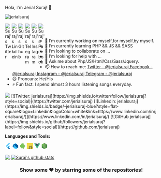 Hola, I'm Jerial Suraj! 👋


<p align="left"> <img src="https://komarev.com/ghpvc/?username=iampawan&label=Views&color=blue&style=plastic" alt="jerialsuraj" /> </p>

<a href="https://twitter.com/jerialsuraj">
  <img align="left" alt="Suraj's Twitter" width="22px" src="https://cdn.jsdelivr.net/npm/simple-icons@v3/icons/twitter.svg" />
</a>
<a href="https://linkedin.com/in/jerialsuraj">
  <img align="left" alt="Suraj's Linkdein" width="22px" src="https://cdn.jsdelivr.net/npm/simple-icons@v3/icons/linkedin.svg" />
</a>
<a href="https://github.com/jerialsuraj">
  <img align="left" alt="Suraj's Github" width="22px" src="https://cdn.jsdelivr.net/npm/simple-icons@v3/icons/github.svg" />
</a>
<a href="https://t.me/jerialsuraj">
  <img align="left" alt="Suraj's Telegram" width="22px" src="https://cdn.jsdelivr.net/npm/simple-icons@v3/icons/telegram.svg" />
</a>
<a href="https://www.instagram.com/jerialsuraj/">
  <img align="left" alt="Suraj's Instagram" width="22px" src="https://cdn.jsdelivr.net/npm/simple-icons@v3/icons/instagram.svg" />
</a>
<a href="https://www.facebook.com/jerialsuraj">
  <img align="left" alt="Suraj's Facebook" width="22px" src="https://cdn.jsdelivr.net/npm/simple-icons@v3/icons/facebook.svg" />
</a>


<br/>
<br/>



- 🔭 I’m currently working on myself,for myself,by myself.
- 🌱 I’m currently learning PHP && JS && SASS
- 👯 I’m looking to collaborate on ...
- 🤔 I’m looking for help with ...
- 💬 Ask me about Php/JS/Html/Css/Sass/Jquery.
- 📫 How to reach me: [Twitter - @jerialsuraj](https://twitter.com/jerialsuraj),[Facebook - @jerialsuraj](https://www.facebook.com/jerialsuraj),[Instagram - @jerialsuraj](https://www.instagram.com/jerialsuraj/),[Telegram - @jerialsuraj](https://t.me/jerialsuraj)
- 😄 Pronouns: He/His
- ⚡ Fun fact: I spend almost 3 hours listening songs everyday.

<img src="https://github-readme-stats.vercel.app/api?username=jerialsuraj&&show_icons=true&title_color=ffffff&icon_color=bb2acf&text_color=daf7dc&bg_color=151515">
[![Twitter: jerialsuraj](https://img.shields.io/twitter/follow/jerialsuraj?style=social)](https://twitter.com/jerialsuraj)
[![Linkedin: jerialsuraj](https://img.shields.io/badge/-jerialsuraj-blue?style=flat-square&logo=Linkedin&logoColor=white&link=https://www.linkedin.com/in/jerialsuraj/)](https://www.linkedin.com/in/jerialsuraj/)
[![GitHub jerialsuraj](https://img.shields.io/github/followers/jerialsuraj?label=follow&style=social)](https://github.com/jerialsuraj)



**Languages and Tools:**  

<code><img height="20" src="https://raw.githubusercontent.com/github/explore/80688e429a7d4ef2fca1e82350fe8e3517d3494d/topics/flutter/flutter.png"></code>
<code><img height="20" src="https://raw.githubusercontent.com/github/explore/80688e429a7d4ef2fca1e82350fe8e3517d3494d/topics/dart/dart.png"></code>
<code><img height="20" src="https://raw.githubusercontent.com/github/explore/80688e429a7d4ef2fca1e82350fe8e3517d3494d/topics/android/android.png"></code>
<code><img height="20" src="https://raw.githubusercontent.com/github/explore/80688e429a7d4ef2fca1e82350fe8e3517d3494d/topics/javascript/javascript.png"></code>
<code><img height="20" src="https://raw.githubusercontent.com/github/explore/80688e429a7d4ef2fca1e82350fe8e3517d3494d/topics/vue/vue.png"></code>
<code><img height="20" src="https://raw.githubusercontent.com/github/explore/80688e429a7d4ef2fca1e82350fe8e3517d3494d/topics/nodejs/nodejs.png"></code>    

<a href="https://github.com/jerialsuraj">
  <img align="center" src="https://github-readme-stats.vercel.app/api/top-langs/?username=jerialsuraj&theme=light&hide_langs_below=1" />
</a>
<a href="https://github.com/jerialsuraj">
 <img align="center" src="https://github-readme-stats.vercel.app/api?username=jerialsuraj&show_icons=true&theme=light&line_height=27" alt="Suraj's github stats"/>
</a>

<div align="center">

### Show some ❤️ by starring some of the repositories!
